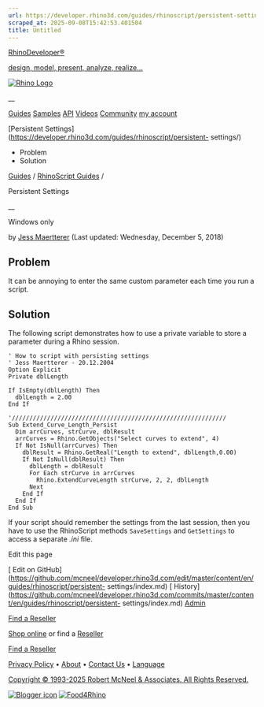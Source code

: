 ```yaml
---
url: https://developer.rhino3d.com/guides/rhinoscript/persistent-settings/
scraped_at: 2025-09-08T15:42:53.401504
title: Untitled
---
```


[RhinoDeveloper®](/)

[design, model, present, analyze, realize...](/)

[![Rhino Logo](https://developer.rhino3d.com/images/rhinodevlogo.png)](/)

__

[Guides](https://developer.rhino3d.com/guides)
[Samples](https://developer.rhino3d.com/samples)
[API](https://developer.rhino3d.com/api)
[Videos](https://developer.rhino3d.com/videos)
[Community](https://discourse.mcneel.com/c/rhino-developer) [my account
](https://www.rhino3d.com/my-account/ "Manage your account, licenses, and
teams")

[Persistent
Settings](https://developer.rhino3d.com/guides/rhinoscript/persistent-
settings/)

  * Problem
  * Solution

[Guides](https://developer.rhino3d.com/en/guides/) / [RhinoScript
Guides](https://developer.rhino3d.com/en/guides/rhinoscript/) /

Persistent Settings

__

Windows only

by [Jess Maertterer](https://discourse.mcneel.com/u/Jess/) (Last updated:
Wednesday, December 5, 2018)

## Problem

It can be annoying to enter the same custom parameter each time you run a
script.

## Solution

The following script demonstrates how to use a private variable to store a
parameter during a Rhino session.

    
    
    ' How to script with persisting settings
    ' Jess Maertterer - 20.12.2004
    Option Explicit
    Private dblLength
    
    If IsEmpty(dblLength) Then
      dblLength = 2.00
    End If
    
    '/////////////////////////////////////////////////////////////
    Sub Extend_Curve_Length_Persist
      Dim arrCurves, strCurve, dblResult
      arrCurves = Rhino.GetObjects("Select curves to extend", 4)
      If Not IsNull(arrCurves) Then
        dblResult = Rhino.GetReal("Length to extend", dblLength,0.00)
        If Not IsNull(dblResult) Then
          dblLength = dblResult
          For Each strCurve in arrCurves
            Rhino.ExtendCurveLength strCurve, 2, 2, dblLength
          Next
        End If
      End If
    End Sub
    

If your script should remember the settings from the last session, then you
have to use the RhinoScript methods `SaveSettings` and `GetSettings` to access
a separate _.ini_ file.

Edit this page

[ Edit on
GitHub](https://github.com/mcneel/developer.rhino3d.com/edit/master/content/en/guides/rhinoscript/persistent-
settings/index.md) [
History](https://github.com/mcneel/developer.rhino3d.com/commits/master/content/en/guides/rhinoscript/persistent-
settings/index.md) [ Admin](https://developer.rhino3d.com/admin)

[Find a Reseller](https://www.rhino3d.com/sales)

[Shop online](https://www.rhino3d.com/store) or find a
[Reseller](https://www.rhino3d.com/sales)

[Find a Reseller](https://www.rhino3d.com/sales)

[Privacy Policy](https://www.rhino3d.com/privacy) •
[About](https://www.rhino3d.com/mcneel/about) • [Contact
Us](https://www.rhino3d.com/mcneel/contact) • [
Language](https://www.rhino3d.com/language "Change to a different region or
language")

[Copyright © 1993-2025 Robert McNeel & Associates. All Rights
Reserved.](https://www.rhino3d.com/mcneel/about)

[](https://www.facebook.com/McNeelRhinoceros/)
[](https://twitter.com/bobmcneel) [](https://www.linkedin.com/groups/75313/)
[](https://www.youtube.com/user/RhinoGuide/videos) [](https://vimeo.com/rhino)
[![Blogger
icon](https://developer.rhino3d.com/images/blogger.svg)](http://blog.rhino3d.com/)
[![Food4Rhino](https://developer.rhino3d.com/images/f4r_icon_01.svg)](https://www.food4rhino.com)

